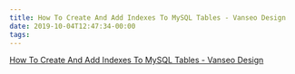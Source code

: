 ```yaml
---
title: How To Create And Add Indexes To MySQL Tables - Vanseo Design
date: 2019-10-04T12:47:34-00:00
tags:
---
```


[How To Create And Add Indexes To MySQL Tables - Vanseo Design](https://vanseodesign.com/web-design/create-add-indexes-mysql/)
